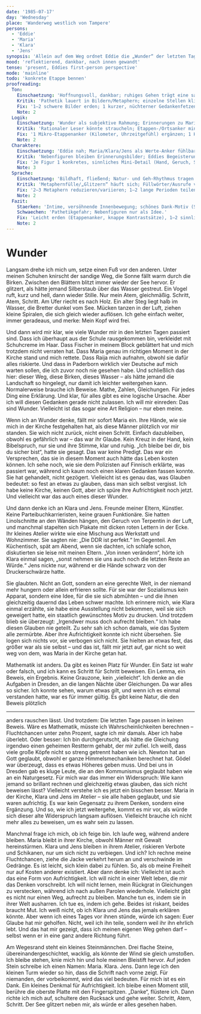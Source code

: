 ```yaml
---
date: '1985-07-17'
day: 'Wednesday'
place: 'Wanderweg westlich von Tampere'
persons:
  - 'Eddie'
  - 'Maria'
  - 'Klara'
  - 'Jens'
synopsis: 'Allein auf dem Weg ordnet Eddie die „Wunder“ der letzten Tage, denkt an Maria sowie Klara & Jens, versöhnt Glauben und Mathematik in sich und setzt den Aufrichtigen ein kleines Stein‑Denkmal.'
mood: 'reflektierend, dankbar, nach innen gewandt'
tense: 'present, Eddies first-person perspective'
mode: 'mainline'
todo: 'konkrete Etappe bennen'
proofreading:
  Ton:
    Einschaetzung: 'Hoffnungsvoll, dankbar; ruhiges Gehen trägt eine sanfte, echte Erleichterung.'
    Kritik: 'Pathetik lauert in Bildern/Metaphern; einzelne Stellen klingen märchenhaft.'
    Fix: '1–2 schwere Bilder erden; 1 kurzer, nüchterner Gedankenfetzen („weiter, atmen, zählen“) als Kontrast; Ausrufe minimieren.'
    Note: 2
  Logik:
    Einschaetzung: 'Wunder als subjektive Rahmung; Erinnerungen zu Maria/Klara/Jens fügen sich in den Weg.'
    Kritik: 'Rationaler Leser könnte straucheln; Etappen-/Ortsanker minimal.'
    Fix: '1 Mikro‑Etappenanker (Kilometer, Uhrzeitgefühl) ergänzen; 1 Halbsatz „ich nenne es Wunder“ als Selbstmarkierung.'
    Note: 2
  Charaktere:
    Einschaetzung: 'Eddie nah; Maria/Klara/Jens als Werte‑Anker fühlbar.'
    Kritik: 'Nebenfiguren bleiben Erinnerungsbilder; Eddies Begeisterung überhöht Stellen.'
    Fix: 'Je Figur 1 konkretes, sinnliches Mini‑Detail (Hand, Geruch, Satzfetzen) einstreuen; Begeisterungsstellen mit kurzer Selbstironie kontern.'
    Note: 3
  Sprache:
    Einschaetzung: 'Bildhaft, fließend; Natur- und Geh‑Rhythmus tragen.'
    Kritik: 'Metaphernfülle/„Glitzern“ häuft sich; Füllwörter/Ausrufe verstärken Pathos.'
    Fix: '2–3 Metaphern reduzieren/variieren; 1–2 lange Perioden teilen; 1 rotzig‑kurzer Satz als Widerlager.'
    Note: 2
  Fazit:
    Staerken: 'Intime, versöhnende Innenbewegung; schönes Dank‑Motiv (Steinmännchen).'
    Schwaechen: 'Pathetikgefahr; Nebenfiguren nur als Idee.'
    Fix: 'Leicht erden (Etappenanker, knappe Kontrastsätze), 1–2 sinnliche Mini‑Details zu Maria/Klara/Jens; Sprachbilder dosieren.'
    Note: 2
---
```


# Wunder

Langsam drehe ich mich um, setze einen Fuß vor den anderen. Unter meinen Schuhen
knirscht der sandige Weg, die Sonne fällt warm durch die Birken. Zwischen den
Blättern blitzt immer wieder der See hervor. Er glitzert, als hätte jemand
Silberstaub über das Wasser gestreut. Ein Vogel ruft, kurz und hell, dann wieder
Stille. Nur mein Atem, gleichmäßig. Schritt, Atem, Schritt. Am Ufer riecht es
nach Holz. Ein alter Steg liegt halb im Wasser, die Bretter dunkel vom See. Mücken tanzen in der Luft,
ziehen kleine Spiralen, die sich gleich wieder auflösen. Ich gehe einfach
weiter, immer geradeaus, und merke: Mein Kopf wird frei.

Und dann wird mir klar, wie viele Wunder mir in den letzten Tagen passiert sind.
Dass ich überhaupt aus der Schule rausgekommen bin, verkleidet mit Schuhcreme im
Haar. Dass Fischer in meinem Block geblättert hat und mich trotzdem nicht
verraten hat. Dass Maria genau im richtigen Moment in der Kirche stand und mich
rettete. Dass Raija mich aufnahm, obwohl sie dafür alles riskierte. Und dass in
Paderborn wirklich vier Deutsche auf mich warten sollen, die ich zuvor noch nie
gesehen habe. Und schließlich das hier: dieser Weg, diese Birken, dieses Wasser
– als hätte jemand die Landschaft so hingelegt, nur damit ich leichter
weitergehen kann. Normalerweise brauche ich Beweise. Mathe, Zahlen, Gleichungen.
Für jedes Ding eine Erklärung. Und klar, für alles gibt es eine logische
Ursache. Aber ich will diesen Gedanken gerade nicht zulassen. Ich will mir
einreden: Das sind Wunder. Vielleicht ist das sogar eine Art Religion – nur eben
meine.

Wenn ich an Wunder denke, fällt mir sofort Maria ein. Ihre Hände, wie sie mich
in der Kirche festgehalten hat, als diese Männer plötzlich vor mir standen. Sie
wich nicht zurück, nicht einen Schritt. Einfach dazubleiben, obwohl es
gefährlich war – das war ihr Glaube. Kein Kreuz in der Hand, kein Bibelspruch,
nur sie und ihre Stimme, klar und ruhig. „Ich bleibe bei dir, bis du sicher
bist“, hatte sie gesagt. Das war keine Predigt. Das war ein Versprechen, das sie
in diesem Moment auch hätte das Leben kosten können. Ich sehe noch, wie sie dem
Polizisten auf Finnisch erklärte, was passiert war, während ich kaum noch einen
klaren Gedanken fassen konnte. Sie hat gehandelt, nicht gezögert. Vielleicht ist
es genau das, was Glauben bedeutet: so fest an etwas zu glauben, dass man sich
selbst vergisst. Ich habe keine Kirche, keinen Gott, aber ich spüre ihre
Aufrichtigkeit noch jetzt. Und vielleicht war das auch eines dieser Wunder.

Und dann denke ich an Klara und Jens. Freunde meiner Eltern, Künstler. Keine
Parteibuchkarrieristen, keine grauen Funktionäre. Sie hatten Linolschnitte an
den Wänden hängen, den Geruch von Terpentin in der Luft, und manchmal stapelten
sich Plakate mit dicken roten Lettern in der Ecke. Ihr kleines Atelier wirkte
wie eine Mischung aus Werkstatt und Wohnzimmer. Sie sagten nie: „Die DDR ist
perfekt.“ Im Gegenteil. Am Küchentisch, spät am Abend, wenn sie dachten, ich
schlafe schon, diskutierten sie leise mit meinen Eltern. „Von innen verändern“,
hörte ich Klara einmal sagen, „sonst nehmen sie uns auch noch die letzten Reste
an Würde.“ Jens nickte nur, während er die Hände schwarz von der Druckerschwärze
hatte.

Sie glaubten. Nicht an Gott, sondern an eine gerechte Welt, in der niemand mehr
hungern oder allein erfrieren sollte. Für sie war der Sozialismus kein Apparat,
sondern eine Idee, für die sie sich abmühten – und die ihnen gleichzeitig
dauernd das Leben schwer machte. Ich erinnere mich, wie Klara einmal erzählte,
sie habe eine Ausstellung nicht bekommen, weil sie sich geweigert hatte, ein
staatlich gewünschtes Motiv zu drucken. Und trotzdem blieb sie überzeugt:
„Irgendwer muss doch aufrecht bleiben.“ Ich habe diesen Glauben nie geteilt. Zu
sehr sah ich schon damals, wie das System alle zermürbte. Aber ihre
Aufrichtigkeit konnte ich nicht übersehen. Sie logen sich nichts vor, sie
verbogen sich nicht. Sie hielten an etwas fest, das größer war als sie selbst –
und das ist, fällt mir jetzt auf, gar nicht so weit weg von dem, was Maria in
der Kirche getan hat.

Mathematik ist anders. Da gibt es keinen Platz für Wunder. Ein Satz ist wahr
oder falsch, und ich kann es Schritt für Schritt beweisen. Ein Lemma, ein
Beweis, ein Ergebnis. Keine Grauzone, kein „vielleicht“. Ich denke an die
Aufgaben in Dresden, an die langen Nächte über Gleichungen. Da war alles so
sicher. Ich konnte sehen, warum etwas gilt, und wenn ich es einmal verstanden
hatte, war es für immer gültig. Es gibt keine Natur, die den Beweis plötzlich
***
anders rauschen lässt. Und trotzdem: Die letzten Tage passen in keinen Beweis.
Wäre es Mathematik, müsste ich Wahrscheinlichkeiten berechnen – Fluchtchancen
unter zehn Prozent, sagte ich mir damals. Aber ich habe überlebt. Oder besser:
Ich bin durchgerutscht, als hätte die Gleichung irgendwo einen geheimen Restterm
gehabt, der mir zufiel. Ich weiß, dass viele große Köpfe nicht so streng
getrennt haben wie ich. Newton hat an Gott geglaubt, obwohl er ganze
Himmelsmechaniken berechnet hat. Gödel war überzeugt, dass es etwas Höheres
geben muss. Und bei uns in Dresden gab es kluge Leute, die an den Kommunismus
geglaubt haben wie an ein Naturgesetz. Für mich war das immer ein Widerspruch:
Wie kann jemand so brillant rechnen und gleichzeitig etwas glauben, das sich
nicht beweisen lässt? Vielleicht verstehe ich es jetzt ein bisschen besser.
Maria in der Kirche, Klara und Jens im Atelier – sie alle haben geglaubt, und
sie waren aufrichtig. Es war kein Gegensatz zu ihrem Denken, sondern eine
Ergänzung. Und so, wie ich jetzt weitergehe, kommt es mir vor, als würde sich
dieser alte Widerspruch langsam auflösen. Vielleicht brauche ich nicht mehr
alles zu beweisen, um es wahr sein zu lassen.

Manchmal frage ich mich, ob ich feige bin. Ich laufe weg, während andere
bleiben. Maria bleibt in ihrer Kirche, obwohl Männer mit Gewalt hereinstürmen.
Klara und Jens bleiben in ihrem Atelier, riskieren Verbote und Schikanen, nur um
sich nicht zu verbiegen. Und ich? Ich rechne meine Fluchtchancen, ziehe die
Jacke verkehrt herum an und verschwinde im Gedränge. Es ist leicht, sich klein
dabei zu fühlen. So, als ob meine Freiheit nur auf Kosten anderer existiert.
Aber dann denke ich: Vielleicht ist auch das eine Form von Aufrichtigkeit. Ich
will nicht in einer Welt leben, die mir das Denken vorschreibt. Ich will nicht
lernen, mein Rückgrat in Gleichungen zu verstecken, während ich nach außen
Parolen wiederhole. Vielleicht gibt es nicht nur einen Weg, aufrecht zu bleiben.
Manche tun es, indem sie in ihrer Welt ausharren. Ich tue es, indem ich gehe.
Beides ist riskant, beides braucht Mut. Ich weiß nicht, ob ich Klara und Jens
das jemals erklären könnte. Aber wenn ich eines Tages vor ihnen stünde, würde
ich sagen: Euer Glaube hat mir geholfen. Nicht, weil ich ihn teile, sondern weil
ihr ihn ehrlich lebt. Und das hat mir gezeigt, dass ich meinen eigenen Weg gehen
darf – selbst wenn er in eine ganz andere Richtung führt.

Am Wegesrand steht ein kleines Steinmännchen. Drei flache Steine,
übereinandergeschichtet, wacklig, als könnte der Wind sie gleich umstoßen. Ich
bleibe stehen, knie mich hin und hole meinen Bleistift hervor. Auf jeden Stein
schreibe ich einen Namen: Maria. Klara. Jens. Dann lege ich den kleinen Turm
wieder so hin, dass die Schrift nach vorne zeigt. Für niemanden, der
vorbeikommt, wird das viel bedeuten. Für mich ist es ein Dank. Ein kleines
Denkmal für Aufrichtigkeit. Ich bleibe einen Moment still, berühre die oberste
Platte mit den Fingerspitzen. „Danke“, flüstere ich. Dann richte ich mich auf,
schultere den Rucksack und gehe weiter. Schritt, Atem, Schritt. Der See glitzert
neben mir, als würde er alles gesehen haben.

